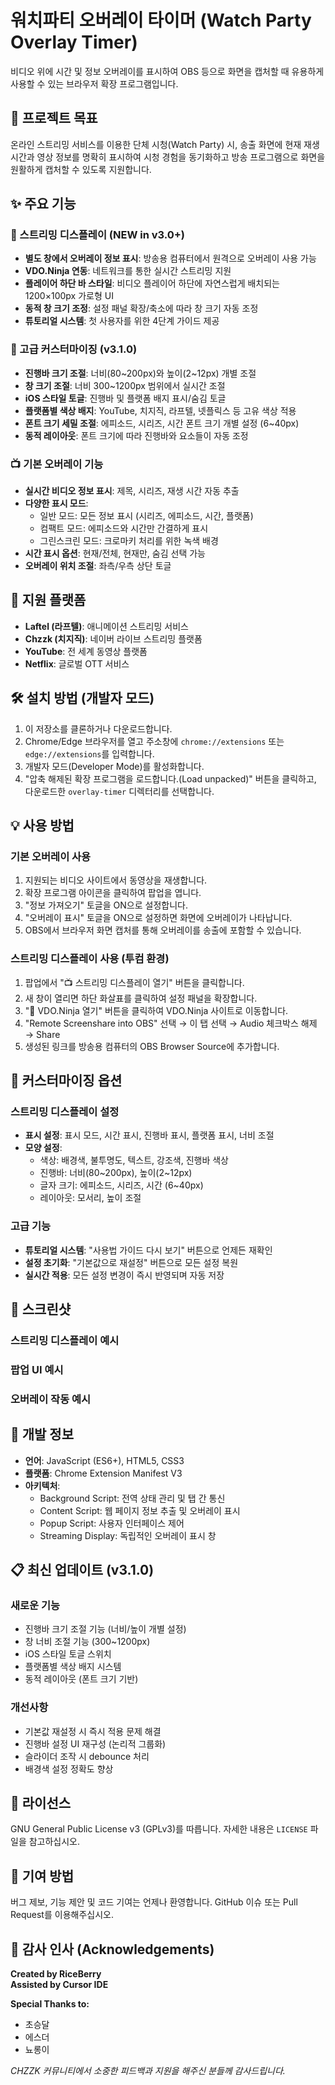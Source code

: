 # 워치파티 오버레이 타이머 (Watch Party Overlay Timer)

비디오 위에 시간 및 정보 오버레이를 표시하여 OBS 등으로 화면을 캡처할 때 유용하게 사용할 수 있는 브라우저 확장 프로그램입니다.

## 🎯 프로젝트 목표

온라인 스트리밍 서비스를 이용한 단체 시청(Watch Party) 시, 송출 화면에 현재 재생 시간과 영상 정보를 명확히 표시하여 시청 경험을 동기화하고 방송 프로그램으로 화면을 원활하게 캡처할 수 있도록 지원합니다.

## ✨ 주요 기능

### 🚀 스트리밍 디스플레이 (NEW in v3.0+)
- **별도 창에서 오버레이 정보 표시**: 방송용 컴퓨터에서 원격으로 오버레이 사용 가능
- **VDO.Ninja 연동**: 네트워크를 통한 실시간 스트리밍 지원
- **플레이어 하단 바 스타일**: 비디오 플레이어 하단에 자연스럽게 배치되는 1200×100px 가로형 UI
- **동적 창 크기 조정**: 설정 패널 확장/축소에 따라 창 크기 자동 조정
- **튜토리얼 시스템**: 첫 사용자를 위한 4단계 가이드 제공

### 🎨 고급 커스터마이징 (v3.1.0)
- **진행바 크기 조절**: 너비(80~200px)와 높이(2~12px) 개별 조절
- **창 크기 조절**: 너비 300~1200px 범위에서 실시간 조절
- **iOS 스타일 토글**: 진행바 및 플랫폼 배지 표시/숨김 토글
- **플랫폼별 색상 배지**: YouTube, 치지직, 라프텔, 넷플릭스 등 고유 색상 적용
- **폰트 크기 세밀 조절**: 에피소드, 시리즈, 시간 폰트 크기 개별 설정 (6~40px)
- **동적 레이아웃**: 폰트 크기에 따라 진행바와 요소들이 자동 조정

### 📺 기본 오버레이 기능
- **실시간 비디오 정보 표시**: 제목, 시리즈, 재생 시간 자동 추출
- **다양한 표시 모드**:
  - 일반 모드: 모든 정보 표시 (시리즈, 에피소드, 시간, 플랫폼)
  - 컴팩트 모드: 에피소드와 시간만 간결하게 표시
  - 그린스크린 모드: 크로마키 처리를 위한 녹색 배경
- **시간 표시 옵션**: 현재/전체, 현재만, 숨김 선택 가능
- **오버레이 위치 조절**: 좌측/우측 상단 토글

## 🎯 지원 플랫폼

- **Laftel (라프텔)**: 애니메이션 스트리밍 서비스
- **Chzzk (치지직)**: 네이버 라이브 스트리밍 플랫폼
- **YouTube**: 전 세계 동영상 플랫폼
- **Netflix**: 글로벌 OTT 서비스

## 🛠️ 설치 방법 (개발자 모드)

1. 이 저장소를 클론하거나 다운로드합니다.
2. Chrome/Edge 브라우저를 열고 주소창에 `chrome://extensions` 또는 `edge://extensions`를 입력합니다.
3. 개발자 모드(Developer Mode)를 활성화합니다.
4. "압축 해제된 확장 프로그램을 로드합니다.(Load unpacked)" 버튼을 클릭하고, 다운로드한 `overlay-timer` 디렉터리를 선택합니다.

## 💡 사용 방법

### 기본 오버레이 사용
1. 지원되는 비디오 사이트에서 동영상을 재생합니다.
2. 확장 프로그램 아이콘을 클릭하여 팝업을 엽니다.
3. "정보 가져오기" 토글을 ON으로 설정합니다.
4. "오버레이 표시" 토글을 ON으로 설정하면 화면에 오버레이가 나타납니다.
5. OBS에서 브라우저 화면 캡처를 통해 오버레이를 송출에 포함할 수 있습니다.

### 스트리밍 디스플레이 사용 (투컴 환경)
1. 팝업에서 "📺 스트리밍 디스플레이 열기" 버튼을 클릭합니다.
2. 새 창이 열리면 하단 화살표를 클릭하여 설정 패널을 확장합니다.
3. "🎥 VDO.Ninja 열기" 버튼을 클릭하여 VDO.Ninja 사이트로 이동합니다.
4. "Remote Screenshare into OBS" 선택 → 이 탭 선택 → Audio 체크박스 해제 → Share
5. 생성된 링크를 방송용 컴퓨터의 OBS Browser Source에 추가합니다.

## 🎨 커스터마이징 옵션

### 스트리밍 디스플레이 설정
- **표시 설정**: 표시 모드, 시간 표시, 진행바 표시, 플랫폼 표시, 너비 조절
- **모양 설정**: 
  - 색상: 배경색, 불투명도, 텍스트, 강조색, 진행바 색상
  - 진행바: 너비(80~200px), 높이(2~12px)
  - 글자 크기: 에피소드, 시리즈, 시간 (6~40px)
  - 레이아웃: 모서리, 높이 조절

### 고급 기능
- **튜토리얼 시스템**: "사용법 가이드 다시 보기" 버튼으로 언제든 재확인
- **설정 초기화**: "기본값으로 재설정" 버튼으로 모든 설정 복원
- **실시간 적용**: 모든 설정 변경이 즉시 반영되며 자동 저장

## 📸 스크린샷

### 스트리밍 디스플레이 예시
<!-- 스트리밍 디스플레이 스크린샷을 여기에 추가해주세요 -->

### 팝업 UI 예시
<!-- 팝업 UI 스크린샷을 여기에 추가해주세요 -->

### 오버레이 작동 예시
<!-- 오버레이 작동 스크린샷을 여기에 추가해주세요 -->

## 🔧 개발 정보

- **언어**: JavaScript (ES6+), HTML5, CSS3
- **플랫폼**: Chrome Extension Manifest V3
- **아키텍처**: 
  - Background Script: 전역 상태 관리 및 탭 간 통신
  - Content Script: 웹 페이지 정보 추출 및 오버레이 표시
  - Popup Script: 사용자 인터페이스 제어
  - Streaming Display: 독립적인 오버레이 표시 창

## 📋 최신 업데이트 (v3.1.0)

### 새로운 기능
- 진행바 크기 조절 기능 (너비/높이 개별 설정)
- 창 너비 조절 기능 (300~1200px)
- iOS 스타일 토글 스위치
- 플랫폼별 색상 배지 시스템
- 동적 레이아웃 (폰트 크기 기반)

### 개선사항
- 기본값 재설정 시 즉시 적용 문제 해결
- 진행바 설정 UI 재구성 (논리적 그룹화)
- 슬라이더 조작 시 debounce 처리
- 배경색 설정 정확도 향상

## 📄 라이선스

GNU General Public License v3 (GPLv3)를 따릅니다. 자세한 내용은 `LICENSE` 파일을 참고하십시오.

## 🤝 기여 방법

버그 제보, 기능 제안 및 코드 기여는 언제나 환영합니다. GitHub 이슈 또는 Pull Request를 이용해주십시오.

## 🙏 감사 인사 (Acknowledgements)

**Created by RiceBerry**  
**Assisted by Cursor IDE**

**Special Thanks to:**
- 초승달
- 에스더  
- 뇨롱이

*CHZZK 커뮤니티에서 소중한 피드백과 지원을 해주신 분들께 감사드립니다.* 